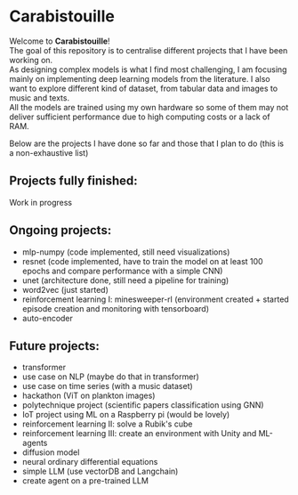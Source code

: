 # Carabistouille

Welcome to **Carabistouille**!  
The goal of this repository is to centralise different projects that I have been working on. \
As designing complex models is what I find most challenging, I am focusing mainly on implementing deep learning models from the literature. I also want to explore different kind of dataset, from tabular data and images to music and texts.  
All the models are trained using my own hardware so some of them may not deliver sufficient performance due to high computing costs or a lack of RAM.  
  
Below are the projects I have done so far and those that I plan to do (this is a non-exhaustive list)  


## **Projects fully finished:**
Work in progress

## **Ongoing projects:**
- mlp-numpy (code implemented, still need visualizations)
- resnet (code implemented, have to train the model on at least 100 epochs and compare performance with a simple CNN)
- unet (architecture done, still need a pipeline for training)
- word2vec (just started)
- reinforcement learning I: minesweeper-rl (environment created + started episode creation and monitoring with tensorboard)
- auto-encoder


## **Future projects:**
- transformer
- use case on NLP (maybe do that in transformer)
- use case on time series (with a music dataset)
- hackathon (ViT on plankton images)
- polytechnique project (scientific papers classification using GNN)
- IoT project using ML on a Raspberry pi (would be lovely)
- reinforcement learning II: solve a Rubik's cube
- reinforcement learning III: create an environment with Unity and ML-agents
- diffusion model
- neural ordinary differential equations
- simple LLM (use vectorDB and Langchain)
- create agent on a pre-trained LLM
